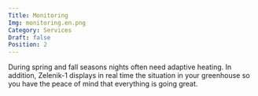 ```yaml
---
Title: Monitoring
Img: monitoring.en.png
Category: Services
Draft: false
Position: 2
---
```


During spring and fall seasons nights often need adaptive heating. In addition, Zelenik-1 displays in real time the situation in your greenhouse so you have the peace of mind that everything is going great.
